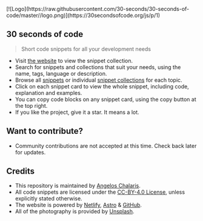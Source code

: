 <div class="github-widget" data-repo="30-seconds/30-seconds-of-code"></div>
[![Logo](https://raw.githubusercontent.com/30-seconds/30-seconds-of-code/master//logo.png)](https://30secondsofcode.org/js/p/1)

## 30 seconds of code

> Short code snippets for all your development needs

* Visit [the website](https://30secondsofcode.org) to view the snippet collection.
* Search for snippets and collections that suit your needs, using the name, tags, language or description.
* Browse all [snippets](https://30secondsofcode.org/snippets/p/1) or individual [snippet collections](https://30secondsofcode.org/collections/p/1) for each topic.
* Click on each snippet card to view the whole snippet, including code, explanation and examples.
* You can copy code blocks on any snippet card, using the copy button at the top right.
* If you like the project, give it a star. It means a lot.

## Want to contribute?

* Community contributions are not accepted at this time. Check back later for updates.

## Credits

* This repository is maintained by [Angelos Chalaris](https://github.com/30-seconds/30-seconds-of-code/blob/master/[https://github.com/30-seconds](https://github.com/Chalarangelo)).
* All code snippets are licensed under the [CC-BY-4.0 License](https://creativecommons.org/licenses/by/4.0/), unless explicitly stated otherwise.
* The website is powered by [Netlify](https://www.netlify.com/), [Astro](https://astro.build/) & [GitHub](https://github.com/).
* All of the photography is provided by [Unsplash](https://unsplash.com/collections/9387655/30-seconds-of-code-images).